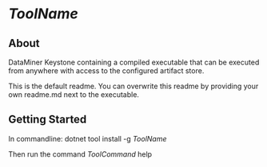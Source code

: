 # $ToolName$

## About

DataMiner Keystone containing a compiled executable that can be executed from anywhere with access to the configured artifact store.

This is the default readme. You can overwrite this readme by providing your own readme.md next to the executable.

## Getting Started

In commandline:
dotnet tool install -g $ToolName$

Then run the command
$ToolCommand$ help

